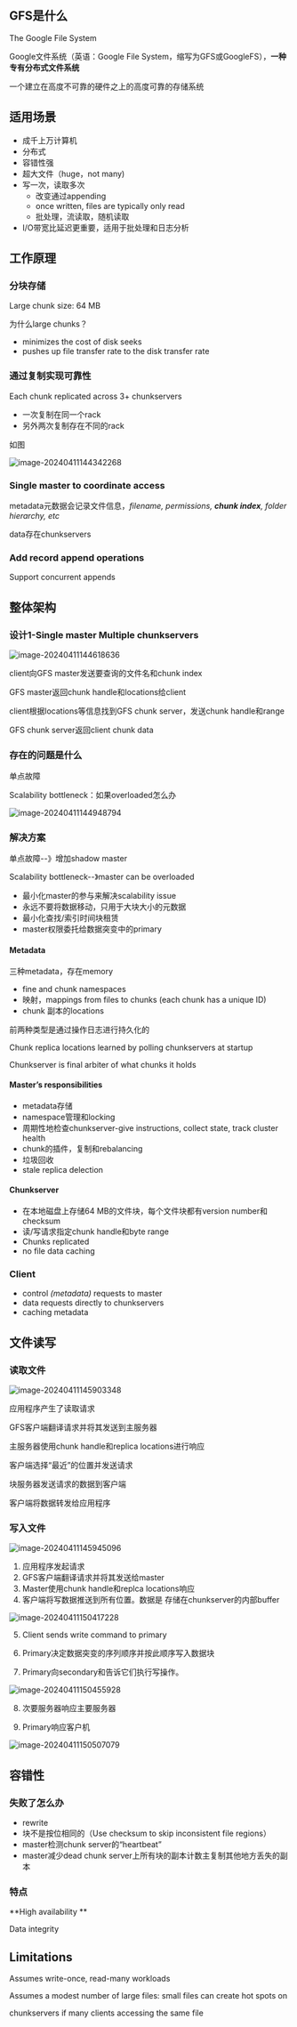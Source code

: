 ## GFS是什么

The Google File System

Google文件系统（英语：Google File System，缩写为GFS或GoogleFS），**一种专有分布式文件系统**

一个建立在高度不可靠的硬件之上的高度可靠的存储系统



## 适用场景

- 成千上万计算机
- 分布式
- 容错性强
- 超大文件（huge，not many)
- 写一次，读取多次
  - 改变通过appending
  - once written, files are typically only read
  - 批处理，流读取，随机读取
- I/O带宽比延迟更重要，适用于批处理和日志分析





## 工作原理

### 分块存储

Large chunk size: 64 MB 

为什么large chunks？

- minimizes the cost of disk seeks 
- pushes up file transfer rate to the disk transfer rate

### 通过复制实现可靠性

Each chunk replicated across 3+ chunkservers 

- 一次复制在同一个rack
- 另外两次复制存在不同的rack

如图

![image-20240411144342268](assets\image-20240411144342268.png)

### Single master to coordinate access

metadata元数据会记录文件信息，*filename, permissions, **chunk index**, folder hierarchy, etc*

data存在chunkservers

### Add record append operations 

Support concurrent appends

## 整体架构

### 设计1-Single master Multiple chunkservers

![image-20240411144618636](assets\image-20240411144618636.png)

client向GFS master发送要查询的文件名和chunk index

GFS master返回chunk handle和locations给client

client根据locations等信息找到GFS chunk server，发送chunk handle和range

GFS chunk server返回client chunk data

### 存在的问题是什么

单点故障

Scalability bottleneck：如果overloaded怎么办

![image-20240411144948794](assets\image-20240411144948794.png)

### 解决方案

单点故障--》增加shadow master

Scalability bottleneck--》master can be overloaded

- 最小化master的参与来解决scalability issue
- 永远不要将数据移动，只用于大块大小的元数据
- 最小化查找/索引时间块租赁
- master权限委托给数据突变中的primary 

#### Metadata

三种metadata，存在memory

- fine and chunk namespaces
- 映射，mappings from files to chunks (each chunk has a unique ID) 
- chunk 副本的locations

前两种类型是通过操作日志进行持久化的

Chunk replica locations learned by polling chunkservers at startup 

Chunkserver is final arbiter of what chunks it holds

#### Master’s responsibilities

- metadata存储
- namespace管理和locking
- 周期性地检查chunkserver-give instructions, collect state, track cluster health 
- chunk的插件，复制和rebalancing
- 垃圾回收
- stale replica delection

#### Chunkserver

- 在本地磁盘上存储64 MB的文件块，每个文件块都有version number和checksum
- 读/写请求指定chunk handle和byte range
- Chunks replicated 
- no file data caching

### Client

-  control *(metadata)* requests to master 
- data requests directly to chunkservers
- caching metadata

## 文件读写

### 读取文件

![image-20240411145903348](assets\image-20240411145903348.png)

应用程序产生了读取请求

GFS客户端翻译请求并将其发送到主服务器

主服务器使用chunk handle和replica locations进行响应

客户端选择“最近”的位置并发送请求

块服务器发送请求的数据到客户端

客户端将数据转发给应用程序

### 写入文件

![image-20240411145945096](assets\image-20240411145945096.png)

1. 应用程序发起请求
2. GFS客户端翻译请求并将其发送给master
3. Master使用chunk handle和replca locations响应
4. 客户端将写数据推送到所有位置。数据是
  存储在chunkserver的内部buffer

![image-20240411150417228](assets\image-20240411150417228.png)



5. Client sends write command to primary
6. Primary决定数据突变的序列顺序并按此顺序写入数据块

7. Primary向secondary和告诉它们执行写操作。

![image-20240411150455928](assets\image-20240411150455928.png)

8. 次要服务器响应主要服务器

9. Primary响应客户机

![image-20240411150507079](assets\image-20240411150507079.png)

## 容错性

### 失败了怎么办

- rewrite
- 块不是按位相同的（Use checksum to skip inconsistent file regions）
- master检测chunk server的“heartbeat”
- master减少dead chunk server上所有块的副本计数主复制其他地方丢失的副本

### 特点

**High availability **

Data integrity

## 

## Limitations

Assumes write-once, read-many workloads 

Assumes a modest number of large files: small files can create hot spots on 

chunkservers if many clients accessing the same file









